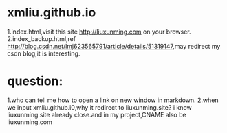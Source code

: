 # xmliu.github.io
1.index.html,visit this site <http://liuxunming.com> on your browser.<br>
2.index_backup.html,ref <http://blog.csdn.net/lmj623565791/article/details/51319147>,may redirect my csdn blog,it is interesting.

# question:
1.who can tell me how to open a link on new window in markdown.
2.when we input xmliu.github.i0,why it redirect to liuxunming.site? i know liuxunming.site already close.and in my project,CNAME also be liuxunming.com